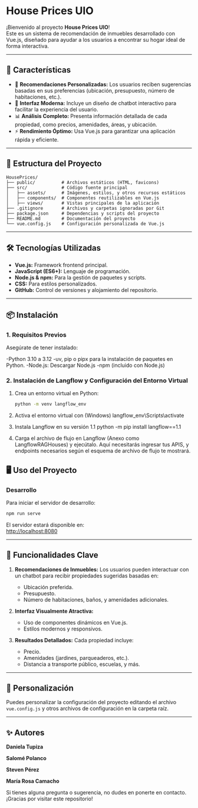 # House Prices UIO

¡Bienvenido al proyecto **House Prices UIO**!  
Este es un sistema de recomendación de inmuebles desarrollado con Vue.js, diseñado para ayudar a los usuarios a encontrar su hogar ideal de forma interactiva.

---

## 🚀 Características

- 🏡 **Recomendaciones Personalizadas:** Los usuarios reciben sugerencias basadas en sus preferencias (ubicación, presupuesto, número de habitaciones, etc.).
- 🌟 **Interfaz Moderna:** Incluye un diseño de chatbot interactivo para facilitar la experiencia del usuario.
- 📊 **Análisis Completo:** Presenta información detallada de cada propiedad, como precios, amenidades, áreas, y ubicación.
- ⚡ **Rendimiento Óptimo:** Usa Vue.js para garantizar una aplicación rápida y eficiente.

---

## 📂 Estructura del Proyecto

```
HousePrices/
├── public/          # Archivos estáticos (HTML, favicons)
├── src/             # Código fuente principal
│   ├── assets/      # Imágenes, estilos, y otros recursos estáticos
│   ├── components/  # Componentes reutilizables en Vue.js
│   ├── views/       # Vistas principales de la aplicación
├── .gitignore       # Archivos y carpetas ignoradas por Git
├── package.json     # Dependencias y scripts del proyecto
├── README.md        # Documentación del proyecto
└── vue.config.js    # Configuración personalizada de Vue.js
```

---

## 🛠️ Tecnologías Utilizadas

- **Vue.js:** Framework frontend principal.
- **JavaScript (ES6+):** Lenguaje de programación.
- **Node.js & npm:** Para la gestión de paquetes y scripts.
- **CSS:** Para estilos personalizados.
- **GitHub:** Control de versiones y alojamiento del repositorio.


---

## 📦 Instalación

### 1. Requisitos Previos

Asegúrate de tener instalado:

-Python 3.10 a 3.12
-uv, pip o pipx para la instalación de paquetes en Python.
-Node.js: Descargar Node.js
-npm (incluido con Node.js)

### 2. Instalación de Langflow y Configuración del Entorno Virtual

1. Crea un entorno virtual en Python:

   ```bash
   python -m venv langflow_env

2. Activa el entorno virtual con (Windows) langflow_env\Scripts\activate
3. Instala Langflow en su versión 1.1 python -m pip install langflow==1.1
4. Carga el archivo de flujo en Langflow (Anexo como LangflowRAGHouses) y ejecútalo.
    Aquí necesitarás ingresar tus APIS, y endpoints necesarios según el esquema de archivo de flujo te mostrará.

## 🖥️ Uso del Proyecto

### Desarrollo

Para iniciar el servidor de desarrollo:
```bash
npm run serve
```

El servidor estará disponible en:  
[http://localhost:8080](http://localhost:8080)

---

## 🌟 Funcionalidades Clave

1. **Recomendaciones de Inmuebles:**
   Los usuarios pueden interactuar con un chatbot para recibir propiedades sugeridas basadas en:
   - Ubicación preferida.
   - Presupuesto.
   - Número de habitaciones, baños, y amenidades adicionales.

2. **Interfaz Visualmente Atractiva:**
   - Uso de componentes dinámicos en Vue.js.
   - Estilos modernos y responsivos.

3. **Resultados Detallados:**
   Cada propiedad incluye:
   - Precio.
   - Amenidades (jardines, parqueaderos, etc.).
   - Distancia a transporte público, escuelas, y más.

---

## 🔧 Personalización

Puedes personalizar la configuración del proyecto editando el archivo `vue.config.js` y otros archivos de configuración en la carpeta raíz.

---

## ✨ Autores

**Daniela Tupiza**

**Salomé Polanco**

**Steven Pérez**

**María Rosa Camacho**
    

Si tienes alguna pregunta o sugerencia, no dudes en ponerte en contacto. ¡Gracias por visitar este repositorio!
